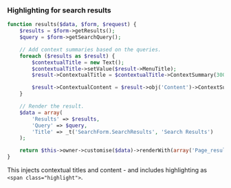 ### Highlighting for search results

```php
function results($data, $form, $request) {
	$results = $form->getResults();
	$query = $form->getSearchQuery();

	// Add context summaries based on the queries.
	foreach ($results as $result) {
		$contextualTitle = new Text();
		$contextualTitle->setValue($result->MenuTitle);
		$result->ContextualTitle = $contextualTitle->ContextSummary(300, $query);

		$result->ContextualContent = $result->obj('Content')->ContextSummary(300, $query);
	}

	// Render the result.
	$data = array(
		'Results' => $results,
		'Query' => $query,
		'Title' => _t('SearchForm.SearchResults', 'Search Results')
	);

	return $this->owner->customise($data)->renderWith(array('Page_results', 'Page'));
}
```

This injects contextual titles and content - and includes highlighting as `<span class="highlight">`.